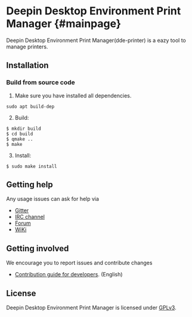 # Deepin Desktop Environment Print Manager {#mainpage}

Deepin Desktop Environment Print Manager(dde-printer) is a eazy tool to manage printers.

## Installation

### Build from source code

1. Make sure you have installed all dependencies.
````
sudo apt build-dep
````

2. Build:

````
$ mkdir build
$ cd build
$ qmake ..
$ make
````

3. Install:

````
$ sudo make install
````

## Getting help

Any usage issues can ask for help via

* [Gitter](https://gitter.im/orgs/linuxdeepin/rooms)
* [IRC channel](https://webchat.freenode.net/?channels=deepin)
* [Forum](https://bbs.deepin.org)
* [WiKi](https://wiki.deepin.org/)

## Getting involved

We encourage you to report issues and contribute changes

* [Contribution guide for developers](https://github.com/linuxdeepin/developer-center/wiki/Contribution-Guidelines-for-Developers-en). (English)

## License

Deepin Desktop Environment Print Manager is licensed under [GPLv3](LICENSE).

